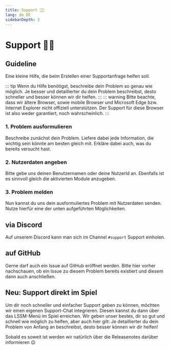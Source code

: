 ```yaml
---
title: Support 👨‍💻
lang: de_DE
sidebarDepth: 2
---
```


# Support 👨‍💻

## Guideline
Eine kleine Hilfe, die beim Erstellen einer Supportanfrage helfen soll.

::: tip
Wenn du Hilfe benötigst, beschreibe dein Problem so genau wie möglich. Je besser und detaillierter du dein Problem beschreibst, desto schneller und besser können wir dir helfen.
:::
::: warning
Bitte beachte, dass wir ältere Browser, sowie mobile Browser und Microsoft Edge bzw. Internet Explorer nicht offiziell unterstützen. Der Support für diese Browser ist also weder garantiert, noch wahrscheinlich.
:::

### 1. Problem ausformulieren
Beschreibe zunächst dein Problem. Liefere dabei jede Information, die wichtig sein könnte am besten gleich mit. Erkläre dabei auch, was du bereits versucht hast.

### 2. Nutzerdaten angeben
Bitte gebe uns deinen Benutzernamen oder deine NutzerId an. Ebenfalls ist es sinnvoll gleich die aktivierten Module anzugeben.

### 3. Problem melden
Nun kannst du uns dein ausformuliertes Problem mit Nutzerdaten senden. Nutze hierfür eine der unten aufgeführten Möglichkeiten.

## via Discord
Auf unserem <a :href="$themeConfig.variables.discord" target="_blank">Discord</a> kann man sich im Channel <a :href="$themeConfig.variables.discord_support" target="_blank">`#support`</a> Support einholen.

## auf GitHub
Gerne darf auch ein Issue auf <a :href="$themeConfig.variables.github + '/issues'" target="_blank">GitHub</a> eröffnet werden. Bitte hier vorher nachschauen, ob ein Issue zu diesem Problem bereits existiert und diesem dann auch anschließen.

## Neu: Support direkt im Spiel
Um dir noch schneller und einfacher Support geben zu können, möchten wir einen eigenen Support-Chat integrieren. Diesen kannst du dann über das LSSM-Menü im Spiel erreichen. Wir geben unser bestes, dir so gut und schnell wie möglich zu helfen, aber auch hier gilt: Je detaillierter du dein Problem von Anfang an beschreibst, desto besser können wir dir helfen!

Sobald es soweit ist werden wir natürlich über die Releasenotes darüber informieren :wink:
